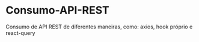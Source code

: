 # Consumo-API-REST
Consumo de API REST de diferentes maneiras, como: axios, hook próprio e react-query
